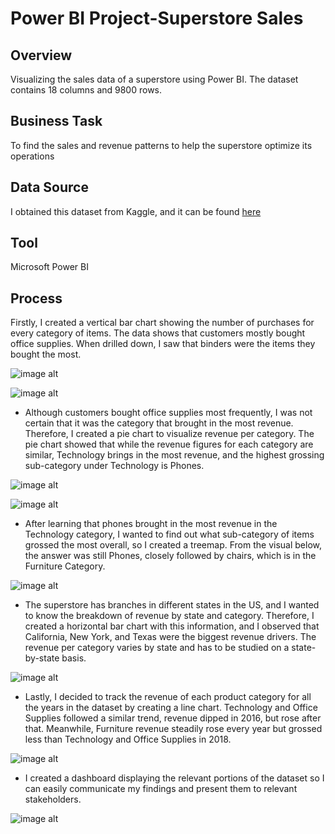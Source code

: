 # Power BI Project-Superstore Sales

## Overview

Visualizing the sales data of a superstore using Power BI. The dataset contains 18 columns and 9800 rows.

## Business Task

To find the sales and revenue patterns to help the superstore optimize its operations

## Data Source

I obtained this dataset from Kaggle, and it can be found [here](https://www.kaggle.com/datasets/rohitsahoo/sales-forecasting)

## Tool

Microsoft Power BI

## Process

Firstly, I created a vertical bar chart showing the number of purchases for every category of items. The data shows that customers mostly bought office supplies. When drilled down, I saw that binders were the items they bought the most.

![image alt](https://github.com/jefferyokpala/Power-BI-Project-Superstore-Sales/blob/main/images/image1.png?raw=true)

![image alt](https://github.com/jefferyokpala/Power-BI-Project-Superstore-Sales/blob/main/images/image4.png?raw=true)

* Although customers bought office supplies most frequently, I was not certain that it was the category that brought in the most revenue. Therefore, I created a pie chart to visualize revenue per category. The pie chart showed that while the revenue figures for each category are similar, Technology brings in the most revenue, and the highest grossing sub-category under Technology is Phones.

![image alt](https://github.com/jefferyokpala/Power-BI-Project-Superstore-Sales/blob/main/images/image2.png?raw=true)

![image alt](https://github.com/jefferyokpala/Power-BI-Project-Superstore-Sales/blob/main/images/image5.png?raw=true)

* After learning that phones brought in the most revenue in the Technology category, I wanted to find out what sub-category of items grossed the most overall, so I created a treemap. From the visual below, the answer was still Phones, closely followed by chairs, which is in the Furniture Category.

![image alt](https://github.com/jefferyokpala/Power-BI-Project-Superstore-Sales/blob/main/images/image6.png?raw=true)

* The superstore has branches in different states in the US, and I wanted to know the breakdown of revenue by state and category. Therefore, I created a horizontal bar chart with this information, and I observed that California, New York, and Texas were the biggest revenue drivers. The revenue per category varies by state and has to be studied on a state-by-state basis.

![image alt](https://github.com/jefferyokpala/Power-BI-Project-Superstore-Sales/blob/main/images/image3.png?raw=true)

* Lastly, I decided to track the revenue of each product category for all the years in the dataset by creating a line chart. Technology and Office Supplies followed a similar trend, revenue dipped in 2016, but rose after that. Meanwhile, Furniture revenue steadily rose every year but grossed less than Technology and Office Supplies in 2018.

![image alt](https://github.com/jefferyokpala/Power-BI-Project-Superstore-Sales/blob/main/images/image8.png?raw=true)

* I created a dashboard displaying the relevant portions of the dataset so I can easily communicate my findings and present them to relevant stakeholders.

![image alt](https://github.com/jefferyokpala/Power-BI-Project-Superstore-Sales/blob/main/images/image7.png?raw=true)
